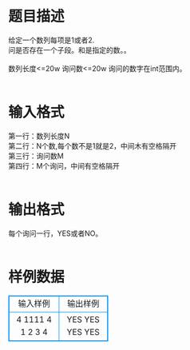 # 

 
 # 题目描述 
给定一个数列每项是1或者2.<br>问是否存在一个子段。和是指定的数。。<br><br>数列长度&lt;=20w&nbsp;询问数&lt;=20w&nbsp;询问的数字在int范围内。<br><br> 

 
 # 输入格式 
第一行：数列长度N<br>第二行：N个数,每个数不是1就是2，中间木有空格隔开<br>第三行：询问数M<br>第四行：M个询问，中间有空格隔开<br><br> 

 
 # 输出格式 
每个询问一行，YES或者NO。<br><br> 
# 样例数据
<style>
        table,table tr th, table tr td { border:1px solid #0094ff; }
        table { width: 200px; min-height: 25px; line-height: 25px; text-align: center; border-collapse: collapse;}   
    </style>
<table>
	<tr>
		<td>输入样例</td>
		<td>输出样例</td>
	</tr>
<tr><td>4
1111
4
1 2 3 4


</td><td>YES
YES
YES
YES


</td></tr></table>
